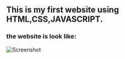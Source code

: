 ## This is my first website using HTML,CSS,JAVASCRIPT.

### the website is look like:

![Screenshot](https://user-images.githubusercontent.com/78909300/145720066-1df814a3-e52f-4e21-b953-9ea47210b305.jpeg)
